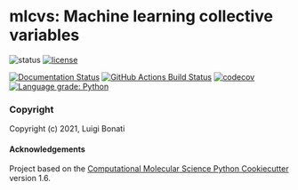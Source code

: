 mlcvs: Machine learning collective variables
==============================
[//]: # (Badges)
![status](https://img.shields.io/badge/status-development-orange)
[![license](https://img.shields.io/github/license/luigibonati/mlcvs)](https://github.com/luigibonati/mlcvs/blob/main/LICENSE)

[![Documentation Status](https://readthedocs.org/projects/mlcvs/badge/?version=latest)](https://mlcvs.readthedocs.io/en/latest/?badge=latest)
[![GitHub Actions Build Status](https://github.com/luigibonati/mlcvs/workflows/CI/badge.svg)](https://github.com/luigibonati/mlcvs/actions?query=workflow%3ACI)
[![codecov](https://codecov.io/gh/luigibonati/mlcvs/branch/main/graph/badge.svg?token=H01H68KNNG)](https://codecov.io/gh/luigibonati/mlcvs)
[![Language grade: Python](https://img.shields.io/lgtm/grade/python/g/luigibonati/mlcvs.svg?logo=lgtm&logoWidth=18)](https://lgtm.com/projects/g/luigibonati/mlcvs/context:python)


### Copyright

Copyright (c) 2021, Luigi Bonati

#### Acknowledgements
 
Project based on the 
[Computational Molecular Science Python Cookiecutter](https://github.com/molssi/cookiecutter-cms) version 1.6.

